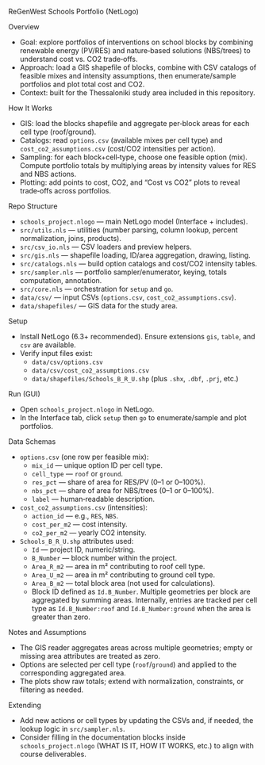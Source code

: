 ReGenWest Schools Portfolio (NetLogo)

Overview
- Goal: explore portfolios of interventions on school blocks by combining renewable energy (PV/RES) and nature‑based solutions (NBS/trees) to understand cost vs. CO2 trade‑offs.
- Approach: load a GIS shapefile of blocks, combine with CSV catalogs of feasible mixes and intensity assumptions, then enumerate/sample portfolios and plot total cost and CO2.
- Context: built for the Thessaloniki study area included in this repository.

How It Works
- GIS: load the blocks shapefile and aggregate per‑block areas for each cell type (roof/ground).
- Catalogs: read `options.csv` (available mixes per cell type) and `cost_co2_assumptions.csv` (cost/CO2 intensities per action).
- Sampling: for each block+cell‑type, choose one feasible option (mix). Compute portfolio totals by multiplying areas by intensity values for RES and NBS actions.
- Plotting: add points to cost, CO2, and “Cost vs CO2” plots to reveal trade‑offs across portfolios.

Repo Structure
- `schools_project.nlogo` — main NetLogo model (Interface + includes).
- `src/utils.nls` — utilities (number parsing, column lookup, percent normalization, joins, products).
- `src/csv_io.nls` — CSV loaders and preview helpers.
- `src/gis.nls` — shapefile loading, ID/area aggregation, drawing, listing.
- `src/catalogs.nls` — build option catalogs and cost/CO2 intensity tables.
- `src/sampler.nls` — portfolio sampler/enumerator, keying, totals computation, annotation.
- `src/core.nls` — orchestration for `setup` and `go`.
- `data/csv/` — input CSVs (`options.csv`, `cost_co2_assumptions.csv`).
- `data/shapefiles/` — GIS data for the study area.

Setup
- Install NetLogo (6.3+ recommended). Ensure extensions `gis`, `table`, and `csv` are available.
- Verify input files exist:
  - `data/csv/options.csv`
  - `data/csv/cost_co2_assumptions.csv`
  - `data/shapefiles/Schools_B_R_U.shp` (plus `.shx`, `.dbf`, `.prj`, etc.)

Run (GUI)
- Open `schools_project.nlogo` in NetLogo.
- In the Interface tab, click `setup` then `go` to enumerate/sample and plot portfolios.

Data Schemas
- `options.csv` (one row per feasible mix):
  - `mix_id` — unique option ID per cell type.
  - `cell_type` — `roof` or `ground`.
  - `res_pct` — share of area for RES/PV (0–1 or 0–100%).
  - `nbs_pct` — share of area for NBS/trees (0–1 or 0–100%).
  - `label` — human‑readable description.
- `cost_co2_assumptions.csv` (intensities):
  - `action_id` — e.g., `RES`, `NBS`.
  - `cost_per_m2` — cost intensity.
  - `co2_per_m2` — yearly CO2 intensity.
- `Schools_B_R_U.shp` attributes used:
  - `Id` — project ID, numeric/string.
  - `B_Number` — block number within the project.
  - `Area_R_m2` — area in m² contributing to roof cell type.
  - `Area_U_m2` — area in m² contributing to ground cell type.
  - `Area_B_m2` — total block area (not used for calculations).
  - Block ID defined as `Id.B_Number`. Multiple geometries per block are aggregated by summing areas. Internally, entries are tracked per cell type as `Id.B_Number:roof` and `Id.B_Number:ground` when the area is greater than zero.

Notes and Assumptions
- The GIS reader aggregates areas across multiple geometries; empty or missing area attributes are treated as zero.
- Options are selected per cell type (`roof`/`ground`) and applied to the corresponding aggregated area.
- The plots show raw totals; extend with normalization, constraints, or filtering as needed.

Extending
- Add new actions or cell types by updating the CSVs and, if needed, the lookup logic in `src/sampler.nls`.
- Consider filling in the documentation blocks inside `schools_project.nlogo` (WHAT IS IT, HOW IT WORKS, etc.) to align with course deliverables.
